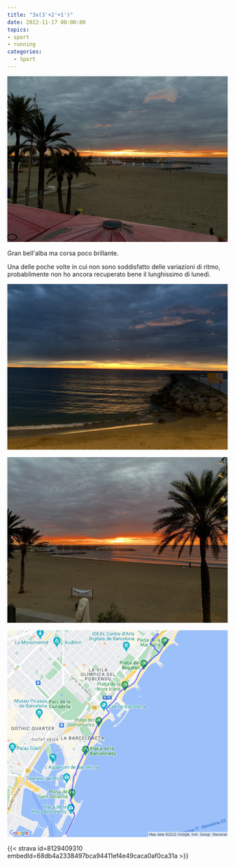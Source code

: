 ```yaml
---
title: "3x(3'+2'+1')"
date: 2022-11-17 00:00:00
topics:
- sport
- running
categories:
  - Sport
---
```


![](images/IMG_0691.jpg)

Gran bell'alba ma corsa poco brillante.

Una delle poche volte in cui non sono soddisfatto delle variazioni di ritmo, probabilmente non ho ancora recuperato bene il lunghissimo di lunedì.

![](images/IMG_0690.jpg)

![](images/IMG_0695.jpg)

![](images/20221117-activity-map.png)

{{< strava id=8129409310 embedId=68db4a2338497bca94411ef4e49caca0af0ca31a >}}
